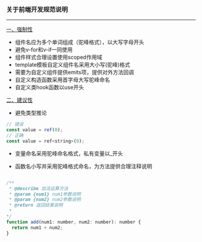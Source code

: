 ### 关于前端开发规范说明
---

[一、强制性]()

+ 组件名应为多个单词组成（驼峰格式），以大写字母开头
+ 避免v-for和v-if一同使用
+ 组件样式合理设置使用scoped作用域
+ template模板自定义组件名采用大小写(驼峰)格式
+ 需要为自定义组件提供emits项，提供对外方法回调
+ 自定义构造函数采用首字母大写驼峰命名
+ 自定义类hook函数以use开头

[二、建议性]()

+ 避免类型推论
```js
// 错误
const value = ref(0);
// 正确
const value = ref<string>(0);
```

+ 变量命名采用驼峰命名格式，私有变量以_开头

+ 函数名小写并采用驼峰格式命名，为方法提供合理注释说明
```js

/**
 * @describe 加法运算方法
 * @param {num1} num1参数说明
 * @param {num2} num2参数说明
 * @return 返回结果说明
 * 
*/
function add(num1: number, num2: number): number {
  return num1 + num2;
}
```